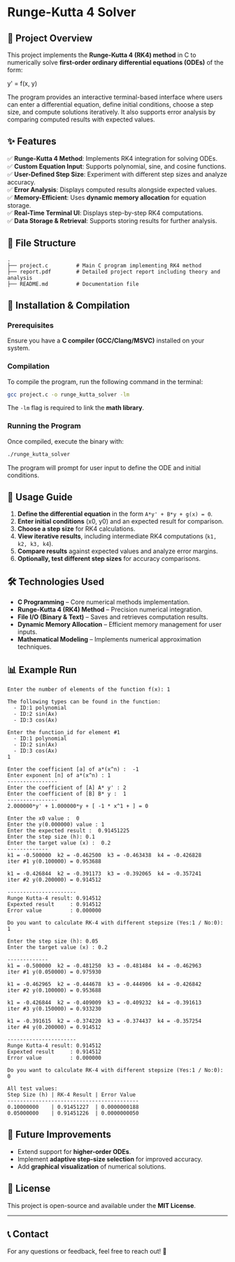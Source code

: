 # Runge-Kutta 4 Solver

## 📌 Project Overview
This project implements the **Runge-Kutta 4 (RK4) method** in C to numerically solve **first-order ordinary differential equations (ODEs)** of the form:

y' = f(x, y)

The program provides an interactive terminal-based interface where users can enter a differential equation, define initial conditions, choose a step size, and compute solutions iteratively. It also supports error analysis by comparing computed results with expected values.

## ✨ Features
✅ **Runge-Kutta 4 Method**: Implements RK4 integration for solving ODEs.  
✅ **Custom Equation Input**: Supports polynomial, sine, and cosine functions.  
✅ **User-Defined Step Size**: Experiment with different step sizes and analyze accuracy.  
✅ **Error Analysis**: Displays computed results alongside expected values.  
✅ **Memory-Efficient**: Uses **dynamic memory allocation** for equation storage.  
✅ **Real-Time Terminal UI**: Displays step-by-step RK4 computations.  
✅ **Data Storage & Retrieval**: Supports storing results for further analysis.

## 📂 File Structure
```
.
├── project.c         # Main C program implementing RK4 method
├── report.pdf        # Detailed project report including theory and analysis
├── README.md         # Documentation file
```

## 🚀 Installation & Compilation
### Prerequisites
Ensure you have a **C compiler (GCC/Clang/MSVC)** installed on your system.

### Compilation
To compile the program, run the following command in the terminal:
```bash
gcc project.c -o runge_kutta_solver -lm
```
The `-lm` flag is required to link the **math library**.

### Running the Program
Once compiled, execute the binary with:
```bash
./runge_kutta_solver
```
The program will prompt for user input to define the ODE and initial conditions.

## 📖 Usage Guide
1. **Define the differential equation** in the form `A*y' + B*y + g(x) = 0`.
2. **Enter initial conditions** (x0, y0) and an expected result for comparison.
3. **Choose a step size** for RK4 calculations.
4. **View iterative results**, including intermediate RK4 computations (`k1, k2, k3, k4`).
5. **Compare results** against expected values and analyze error margins.
6. **Optionally, test different step sizes** for accuracy comparisons.

## 🛠 Technologies Used
- **C Programming** – Core numerical methods implementation.
- **Runge-Kutta 4 (RK4) Method** – Precision numerical integration.
- **File I/O (Binary & Text)** – Saves and retrieves computation results.
- **Dynamic Memory Allocation** – Efficient memory management for user inputs.
- **Mathematical Modeling** – Implements numerical approximation techniques.

## 📊 Example Run
```
Enter the number of elements of the function f(x): 1

The following types can be found in the function:
  - ID:1 polynomial
  - ID:2 sin(Ax)
  - ID:3 cos(Ax)

Enter the function_id for element #1
  - ID:1 polynomial
  - ID:2 sin(Ax)
  - ID:3 cos(Ax)
1

Enter the coefficient [a] of a*(x^n) :  -1
Enter exponent [n] of a*(x^n) : 1
----------------
Enter the coefficient of [A] A* y' : 2
Enter the coefficient of [B] B* y :  1
----------------
2.000000*y' + 1.000000*y + [ -1 * x^1 + ] = 0

Enter the x0 value :  0
Enter the y(0.000000) value : 1
Enter the expected result :  0.91451225
Enter the step size (h): 0.1
Enter the target value (x) :  0.2
-------------
k1 = -0.500000  k2 = -0.462500  k3 = -0.463438  k4 = -0.426828
iter #1 y(0.100000) = 0.953688

k1 = -0.426844  k2 = -0.391173  k3 = -0.392065  k4 = -0.357241
iter #2 y(0.200000) = 0.914512

----------------------
Runge Kutta-4 result: 0.914512
Expexted result     : 0.914512
Error value         : 0.000000

Do you want to calculate RK-4 with different stepsize (Yes:1 / No:0): 1

Enter the step size (h): 0.05
Enter the target value (x) : 0.2

-------------
k1 = -0.500000  k2 = -0.481250  k3 = -0.481484  k4 = -0.462963
iter #1 y(0.050000) = 0.975930

k1 = -0.462965  k2 = -0.444678  k3 = -0.444906  k4 = -0.426842
iter #2 y(0.100000) = 0.953688

k1 = -0.426844  k2 = -0.409009  k3 = -0.409232  k4 = -0.391613
iter #3 y(0.150000) = 0.933230

k1 = -0.391615  k2 = -0.374220  k3 = -0.374437  k4 = -0.357254
iter #4 y(0.200000) = 0.914512

----------------------
Runge Kutta-4 result: 0.914512
Expexted result     : 0.914512
Error value         : 0.000000

Do you want to calculate RK-4 with different stepsize (Yes:1 / No:0): 0

All test values:
Step Size (h) | RK-4 Result | Error Value
------------------------------------------
0.10000000    | 0.91451227  | 0.0000000188
0.05000000    | 0.91451226  | 0.0000000050
```

## 📌 Future Improvements
- Extend support for **higher-order ODEs**.
- Implement **adaptive step-size selection** for improved accuracy.
- Add **graphical visualization** of numerical solutions.

## 📝 License
This project is open-source and available under the **MIT License**.

---

## 📞 Contact

For any questions or feedback, feel free to reach out! 🚀
